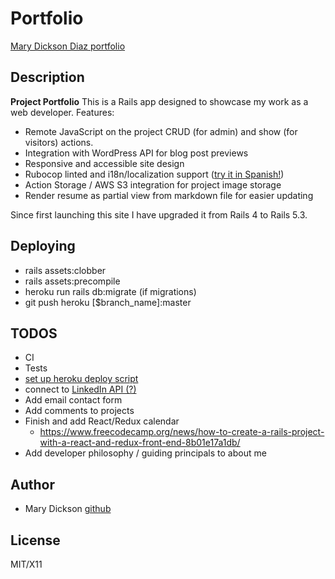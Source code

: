 # Portfolio

[Mary Dickson Diaz portfolio](http://www.marydickson.info)

## Description

**Project Portfolio** This is a Rails app designed to showcase my work as a web developer. Features:

- Remote JavaScript on the project CRUD (for admin) and show (for visitors) actions.
- Integration with WordPress API for blog post previews
- Responsive and accessible site design
- Rubocop linted and i18n/localization support ([try it in Spanish!](http://www.marydickson.info/about?locale=es))
- Action Storage / AWS S3 integration for project image storage
- Render resume as partial view from markdown file for easier updating

Since first launching this site I have upgraded it from Rails 4 to Rails 5.3.

## Deploying

- rails assets:clobber
- rails assets:precompile
- heroku run rails db:migrate (if migrations)
- git push heroku [$branch_name]:master

## TODOS

- CI
- Tests
- [set up heroku deploy script](https://mentalized.net/journal/2017/04/22/run-rails-migrations-on-heroku-deploy/)
- connect to [LinkedIn API (?)](https://www.linkedin.com/developers/)
- Add email contact form
- Add comments to projects
- Finish and add React/Redux calendar
  - https://www.freecodecamp.org/news/how-to-create-a-rails-project-with-a-react-and-redux-front-end-8b01e17a1db/
- Add developer philosophy / guiding principals to about me

## Author

- Mary Dickson [github](https://github.com/marythought)

## License

MIT/X11
